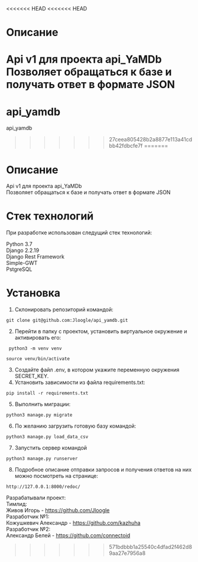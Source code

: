 <<<<<<< HEAD
<<<<<<< HEAD
# Описание
Api v1 для проекта api_YaMDb<br>
Позволяет обращаться к базе и получать ответ в формате JSON
=======
# api_yamdb
api_yamdb
>>>>>>> 27ceea805428b2a8877e113a41cdbb42fdbcfe7f
=======
# Описание
Api v1 для проекта api_YaMDb<br>
Позволяет обращаться к базе и получать ответ в формате JSON

# Стек технологий

При разработке использован следущий стек технологий:

Python 3.7<br>
Django 2.2.19<br>
Django Rest Framework<br>
Simple-GWT<br>
PstgreSQL


# Установка
1. Склонировать репозиторий командой:
 ```
 git clone git@github.com:Jloogle/api_yamdb.git
 ```
2. Перейти в папку с проектом, установить виртуальное окружение и активировать его:
```
 python3 -m venv venv
 ```
 ```
 source venv/bin/activate
 ```
3. Создайте файл .env, в котором укажите переменную окружения SECRET_KEY. 
4. Установить зависимости из файла requirements.txt:
```
pip install -r requirements.txt
```
5. Выполнить миграции:
```
python3 manage.py migrate
```
6. По желанию загрузить готовую базу командой:
```
python3 manage.py load_data_csv
```
7. Запустить сервер командой
```
python3 manage.py runserver
```
8. Подробное описание отправки запросов и получения ответов на них можно посмотреть на странице:
```
http://127.0.0.1:8000/redoc/
```


Разрабатывали проект:<br>
Тимлид:<br>
Живов Игорь - https://github.com/Jloogle <br>
Разработчик №1:<br>
Кожушкевич Александр - https://github.com/kazhuha <br>
Разработчик №2:<br>
Александр Белей - https://github.com/connectoid
>>>>>>> 571bdbbb1a25540c4dfad2f462d89aa27e7956a8
